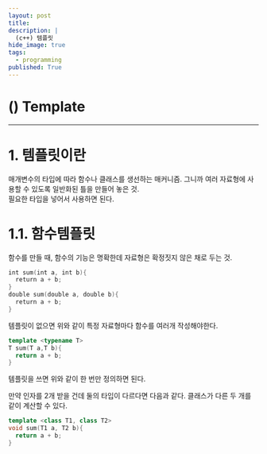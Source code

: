 ```yaml
---
layout: post
title: 
description: |
  (c++) 템플릿
hide_image: true
tags:
  - programming
published: True
---
```


# () Template
* * *

# 1. 템플릿이란
매개변수의 타입에 따라 함수나 클래스를 생선하는 매커니즘. 그니까 여러 자료형에 사용할 수 있도록 일반화된 틀을 만들어 놓은 것.   
필요한 타입을 넣어서 사용하면 된다.

# 1.1. 함수템플릿
함수를 만들 때, 함수의 기능은 명확한데 자료형은 확정짓지 않은 채로 두는 것.
```cpp
int sum(int a, int b){
  return a + b;
}
double sum(double a, double b){
  return a + b;
}
```
템플릿이 없으면 위와 같이 특정 자료형마다 함수를 여러개 작성해야한다. 
```cpp
template <typename T>
T sum(T a,T b){
  return a + b;
}
```
템플릿을 쓰면 위와 같이 한 번만 정의하면 된다. 
   
만약 인자를 2개 받을 건데 둘의 타입이 다르다면 다음과 같다. 클래스가 다른 두 개를 같이 계산할 수 있다.
```cpp
template <class T1, class T2>
void sum(T1 a, T2 b){
  return a + b;
}
```

